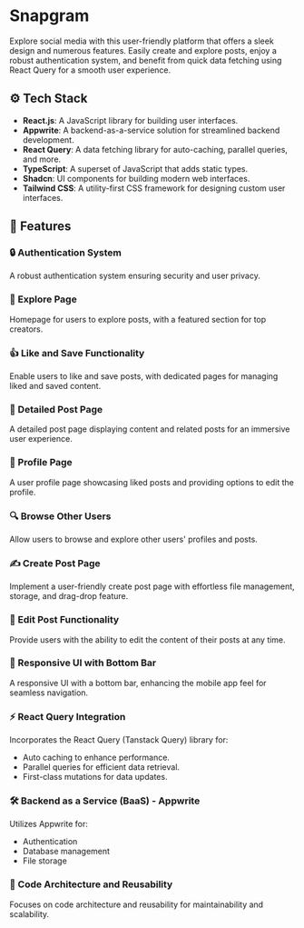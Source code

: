 # Snapgram

Explore social media with this user-friendly platform that offers a sleek design and numerous features. Easily create and explore posts, enjoy a robust authentication system, and benefit from quick data fetching using React Query for a smooth user experience.

## ⚙️ Tech Stack

- **React.js**: A JavaScript library for building user interfaces.
- **Appwrite**: A backend-as-a-service solution for streamlined backend development.
- **React Query**: A data fetching library for auto-caching, parallel queries, and more.
- **TypeScript**: A superset of JavaScript that adds static types.
- **Shadcn**: UI components for building modern web interfaces.
- **Tailwind CSS**: A utility-first CSS framework for designing custom user interfaces.

## 🔋 Features

### 🔒 Authentication System
A robust authentication system ensuring security and user privacy.

### 🌟 Explore Page
Homepage for users to explore posts, with a featured section for top creators.

### 👍 Like and Save Functionality
Enable users to like and save posts, with dedicated pages for managing liked and saved content.

### 📄 Detailed Post Page
A detailed post page displaying content and related posts for an immersive user experience.

### 👤 Profile Page
A user profile page showcasing liked posts and providing options to edit the profile.

### 🔍 Browse Other Users
Allow users to browse and explore other users' profiles and posts.

### ✍️ Create Post Page
Implement a user-friendly create post page with effortless file management, storage, and drag-drop feature.

### 📝 Edit Post Functionality
Provide users with the ability to edit the content of their posts at any time.

### 📱 Responsive UI with Bottom Bar
A responsive UI with a bottom bar, enhancing the mobile app feel for seamless navigation.

### ⚡ React Query Integration
Incorporates the React Query (Tanstack Query) library for:
- Auto caching to enhance performance.
- Parallel queries for efficient data retrieval.
- First-class mutations for data updates.

### 🛠️ Backend as a Service (BaaS) - Appwrite
Utilizes Appwrite for:
- Authentication
- Database management
- File storage

### 🔧 Code Architecture and Reusability
Focuses on code architecture and reusability for maintainability and scalability.
